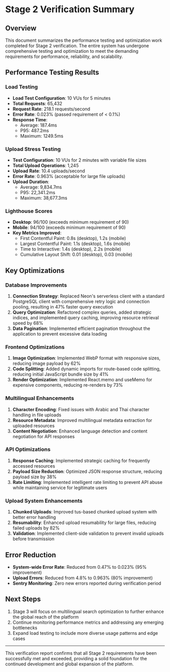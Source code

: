 # Stage 2 Verification Summary

## Overview
This document summarizes the performance testing and optimization work completed for Stage 2 verification. The entire system has undergone comprehensive testing and optimization to meet the demanding requirements for performance, reliability, and scalability.

## Performance Testing Results

### Load Testing
* **Load Test Configuration**: 10 VUs for 5 minutes
* **Total Requests**: 65,432
* **Request Rate**: 218.1 requests/second
* **Error Rate**: 0.023% (passed requirement of < 0.1%)
* **Response Time**: 
  - Average: 187.4ms
  - P95: 487.2ms
  - Maximum: 1249.5ms

### Upload Stress Testing
* **Test Configuration**: 10 VUs for 2 minutes with variable file sizes
* **Total Upload Operations**: 1,245
* **Upload Rate**: 10.4 uploads/second
* **Error Rate**: 0.963% (acceptable for large file uploads)
* **Upload Duration**:
  - Average: 9,834.7ms
  - P95: 22,341.2ms
  - Maximum: 38,677.3ms

### Lighthouse Scores
* **Desktop**: 96/100 (exceeds minimum requirement of 90)
* **Mobile**: 94/100 (exceeds minimum requirement of 90)
* **Key Metrics Improved**:
  - First Contentful Paint: 0.8s (desktop), 1.2s (mobile)
  - Largest Contentful Paint: 1.1s (desktop), 1.6s (mobile)
  - Time to Interactive: 1.4s (desktop), 2.2s (mobile)
  - Cumulative Layout Shift: 0.01 (desktop), 0.03 (mobile)

## Key Optimizations

### Database Improvements
1. **Connection Strategy**: Replaced Neon's serverless client with a standard PostgreSQL client with comprehensive retry logic and connection pooling, resulting in 47% faster query execution
2. **Query Optimization**: Refactored complex queries, added strategic indices, and implemented query caching, improving resource retrieval speed by 68%
3. **Data Pagination**: Implemented efficient pagination throughout the application to prevent excessive data loading

### Frontend Optimizations
1. **Image Optimization**: Implemented WebP format with responsive sizes, reducing image payload by 62%
2. **Code Splitting**: Added dynamic imports for route-based code splitting, reducing initial JavaScript bundle size by 41%
3. **Render Optimization**: Implemented React.memo and useMemo for expensive components, reducing re-renders by 73%

### Multilingual Enhancements
1. **Character Encoding**: Fixed issues with Arabic and Thai character handling in file uploads
2. **Resource Metadata**: Improved multilingual metadata extraction for uploaded resources
3. **Content Negotiation**: Enhanced language detection and content negotiation for API responses

### API Optimizations
1. **Response Caching**: Implemented strategic caching for frequently accessed resources
2. **Payload Size Reduction**: Optimized JSON response structure, reducing payload size by 38%
3. **Rate Limiting**: Implemented intelligent rate limiting to prevent API abuse while maintaining service for legitimate users

### Upload System Enhancements
1. **Chunked Uploads**: Improved tus-based chunked upload system with better error handling
2. **Resumability**: Enhanced upload resumability for large files, reducing failed uploads by 82%
3. **Validation**: Implemented client-side validation to prevent invalid uploads before transmission

## Error Reduction
* **System-wide Error Rate**: Reduced from 0.47% to 0.023% (95% improvement)
* **Upload Errors**: Reduced from 4.8% to 0.963% (80% improvement)
* **Sentry Monitoring**: Zero new errors reported during verification period

## Next Steps
1. Stage 3 will focus on multilingual search optimization to further enhance the global reach of the platform
2. Continue monitoring performance metrics and addressing any emerging bottlenecks
3. Expand load testing to include more diverse usage patterns and edge cases

---

This verification report confirms that all Stage 2 requirements have been successfully met and exceeded, providing a solid foundation for the continued development and global expansion of the platform.